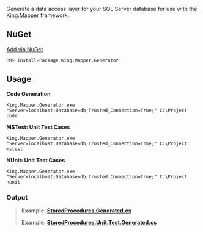 Generate a data access layer for your SQL Server database for use with the [King.Mapper](https://github.com/jefking/King.Mapper) framework.

## NuGet
[Add via NuGet](https://www.nuget.org/packages/King.Mapper.Generator)
```
PM> Install-Package King.Mapper.Generator
```

## Usage
**Code Generation**
```
King.Mapper.Generator.exe "Server=localhost;Database=db;Trusted_Connection=True;" C:\Project code
```
**MSTest: Unit Test Cases**
```
King.Mapper.Generator.exe "Server=localhost;Database=db;Trusted_Connection=True;" C:\Project mstest
```
**NUnit: Unit Test Cases**
```
King.Mapper.Generator.exe "Server=localhost;Database=db;Trusted_Connection=True;" C:\Project nunit
```
### Output
>**Example: [StoredProcedures.Generated.cs](https://github.com/jefking/King.Mapper.Generator/blob/master/King.Mapper.Generator.Integration/StoredProcedures.Generated.cs)** 
>
>**Example: [StoredProcedures.Unit.Test.Generated.cs](https://github.com/jefking/King.Mapper.Generator/blob/master/King.Mapper.Generator.Integration/StoredProcedures.Unit.Test.Generated.cs)**